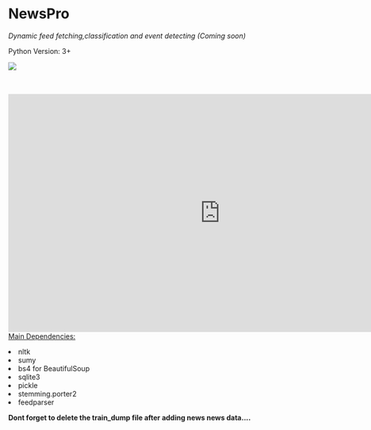 # NewsPro

<i>Dynamic feed fetching,classification and event detecting (Coming soon)</i>



Python Version: 3+
<p align='left'><img src="https://avatars2.githubusercontent.com/u/13912979?v=3&s=460"></p><br><br>
<iframe width="854" height="480" src="https://www.youtube.com/embed/UwvYoTww4Ao" frameborder="0" allowfullscreen></iframe>
<u>Main Dependencies:</u><br><p>
  <li>nltk<br>
  <li>sumy<br>
  <li>bs4 for BeautifulSoup<br>
  <li>sqlite3<br>
  <li>pickle<br>
  <li>stemming.porter2<br>
  <li>feedparser<br></p>


<b> Dont forget to delete the train_dump file after adding news news data....</b>
  

  
  
